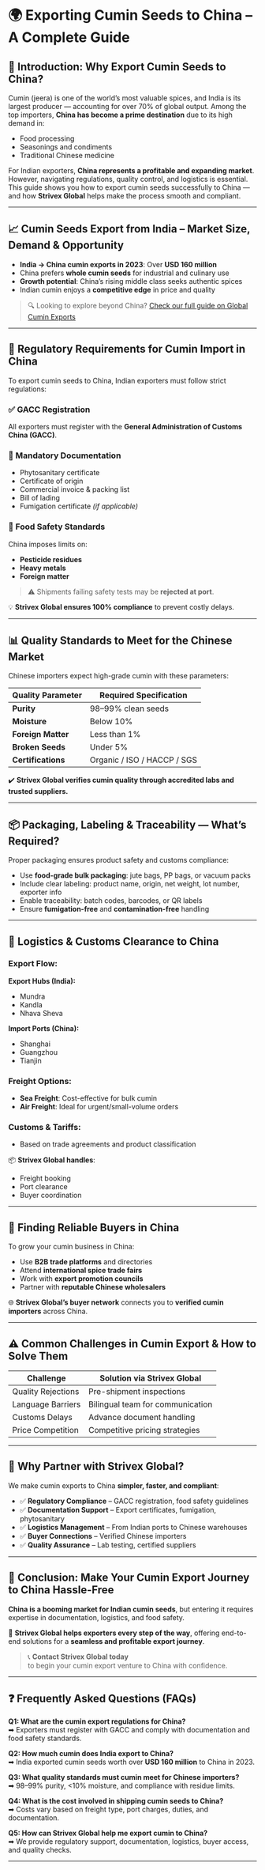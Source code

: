 # 🌍 Exporting Cumin Seeds to China – A Complete Guide

## 📌 Introduction: Why Export Cumin Seeds to China?

Cumin (jeera) is one of the world’s most valuable spices, and India is its largest producer — accounting for over 70% of global output. Among the top importers, **China has become a prime destination** due to its high demand in:

- Food processing
- Seasonings and condiments
- Traditional Chinese medicine

For Indian exporters, **China represents a profitable and expanding market**. However, navigating regulations, quality control, and logistics is essential. This guide shows you how to export cumin seeds successfully to China — and how **Strivex Global** helps make the process smooth and compliant.

---

## 📈 Cumin Seeds Export from India – Market Size, Demand & Opportunity

- **India → China cumin exports in 2023**: Over **USD 160 million**
- China prefers **whole cumin seeds** for industrial and culinary use
- **Growth potential**: China’s rising middle class seeks authentic spices
- Indian cumin enjoys a **competitive edge** in price and quality

> 🔍 Looking to explore beyond China? [Check our full guide on Global Cumin Exports](#)

---

## 🛃 Regulatory Requirements for Cumin Import in China

To export cumin seeds to China, Indian exporters must follow strict regulations:

### ✅ GACC Registration
All exporters must register with the **General Administration of Customs China (GACC)**.

### 📄 Mandatory Documentation
- Phytosanitary certificate  
- Certificate of origin  
- Commercial invoice & packing list  
- Bill of lading  
- Fumigation certificate *(if applicable)*

### 🧪 Food Safety Standards
China imposes limits on:
- **Pesticide residues**
- **Heavy metals**
- **Foreign matter**

> ⚠️ Shipments failing safety tests may be **rejected at port**.

💡 **Strivex Global ensures 100% compliance** to prevent costly delays.

---

## 📊 Quality Standards to Meet for the Chinese Market

Chinese importers expect high-grade cumin with these parameters:

| Quality Parameter | Required Specification |
|-------------------|------------------------|
| **Purity**        | 98–99% clean seeds     |
| **Moisture**      | Below 10%              |
| **Foreign Matter**| Less than 1%           |
| **Broken Seeds**  | Under 5%               |
| **Certifications**| Organic / ISO / HACCP / SGS |

✔️ **Strivex Global verifies cumin quality through accredited labs and trusted suppliers.**

---

## 📦 Packaging, Labeling & Traceability — What’s Required?

Proper packaging ensures product safety and customs compliance:

- Use **food-grade bulk packaging**: jute bags, PP bags, or vacuum packs  
- Include clear labeling: product name, origin, net weight, lot number, exporter info  
- Enable traceability: batch codes, barcodes, or QR labels  
- Ensure **fumigation-free** and **contamination-free** handling

---

## 🚢 Logistics & Customs Clearance to China

### Export Flow:

**Export Hubs (India):**  
- Mundra  
- Kandla  
- Nhava Sheva

**Import Ports (China):**  
- Shanghai  
- Guangzhou  
- Tianjin

### Freight Options:
- **Sea Freight**: Cost-effective for bulk cumin
- **Air Freight**: Ideal for urgent/small-volume orders

### Customs & Tariffs:
- Based on trade agreements and product classification

📦 **Strivex Global handles**:
- Freight booking  
- Port clearance  
- Buyer coordination  

---

## 🤝 Finding Reliable Buyers in China

To grow your cumin business in China:

- Use **B2B trade platforms** and directories  
- Attend **international spice trade fairs**  
- Work with **export promotion councils**  
- Partner with **reputable Chinese wholesalers**

🌐 **Strivex Global’s buyer network** connects you to **verified cumin importers** across China.

---

## ⚠️ Common Challenges in Cumin Export & How to Solve Them

| Challenge              | Solution via Strivex Global            |
|------------------------|----------------------------------------|
| Quality Rejections     | Pre-shipment inspections               |
| Language Barriers      | Bilingual team for communication       |
| Customs Delays         | Advance document handling              |
| Price Competition      | Competitive pricing strategies         |

---

## 🚀 Why Partner with Strivex Global?

We make cumin exports to China **simpler, faster, and compliant**:

- ✅ **Regulatory Compliance** – GACC registration, food safety guidelines  
- ✅ **Documentation Support** – Export certificates, fumigation, phytosanitary  
- ✅ **Logistics Management** – From Indian ports to Chinese warehouses  
- ✅ **Buyer Connections** – Verified Chinese importers  
- ✅ **Quality Assurance** – Lab testing, certified suppliers  

---

## 🎯 Conclusion: Make Your Cumin Export Journey to China Hassle-Free

**China is a booming market for Indian cumin seeds**, but entering it requires expertise in documentation, logistics, and food safety.

👋 **Strivex Global helps exporters every step of the way**, offering end-to-end solutions for a **seamless and profitable export journey**.

> 📞 **Contact Strivex Global today**  
> to begin your cumin export venture to China with confidence.

---

## ❓ Frequently Asked Questions (FAQs)

**Q1: What are the cumin export regulations for China?**  
➡ Exporters must register with GACC and comply with documentation and food safety standards.

**Q2: How much cumin does India export to China?**  
➡ India exported cumin seeds worth over **USD 160 million** to China in 2023.

**Q3: What quality standards must cumin meet for Chinese importers?**  
➡ 98–99% purity, <10% moisture, and compliance with residue limits.

**Q4: What is the cost involved in shipping cumin seeds to China?**  
➡ Costs vary based on freight type, port charges, duties, and documentation.

**Q5: How can Strivex Global help me export cumin to China?**  
➡ We provide regulatory support, documentation, logistics, buyer access, and quality checks.

---

